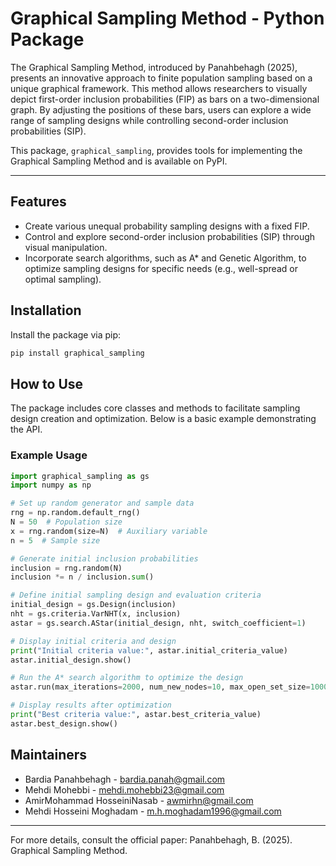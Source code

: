 
# Graphical Sampling Method - Python Package

The Graphical Sampling Method, introduced by Panahbehagh (2025), presents an innovative approach to finite population sampling based on a unique graphical framework. This method allows researchers to visually depict first-order inclusion probabilities (FIP) as bars on a two-dimensional graph. By adjusting the positions of these bars, users can explore a wide range of sampling designs while controlling second-order inclusion probabilities (SIP).

This package, `graphical_sampling`, provides tools for implementing the Graphical Sampling Method and is available on PyPI.

---

## Features
- Create various unequal probability sampling designs with a fixed FIP.
- Control and explore second-order inclusion probabilities (SIP) through visual manipulation.
- Incorporate search algorithms, such as A* and Genetic Algorithm, to optimize sampling designs for specific needs (e.g., well-spread or optimal sampling).

## Installation

Install the package via pip:
```bash
pip install graphical_sampling
```

## How to Use

The package includes core classes and methods to facilitate sampling design creation and optimization. Below is a basic example demonstrating the API.

### Example Usage

```python
import graphical_sampling as gs
import numpy as np

# Set up random generator and sample data
rng = np.random.default_rng()
N = 50  # Population size
x = rng.random(size=N)  # Auxiliary variable
n = 5  # Sample size

# Generate initial inclusion probabilities
inclusion = rng.random(N)
inclusion *= n / inclusion.sum()

# Define initial sampling design and evaluation criteria
initial_design = gs.Design(inclusion)
nht = gs.criteria.VarNHT(x, inclusion)
astar = gs.search.AStar(initial_design, nht, switch_coefficient=1)

# Display initial criteria and design
print("Initial criteria value:", astar.initial_criteria_value)
astar.initial_design.show()

# Run the A* search algorithm to optimize the design
astar.run(max_iterations=2000, num_new_nodes=10, max_open_set_size=10000, num_changes=1)

# Display results after optimization
print("Best criteria value:", astar.best_criteria_value)
astar.best_design.show()
```


## Maintainers

- Bardia Panahbehagh - [bardia.panah@gmail.com](mailto:bardia.panah@gmail.com)
- Mehdi Mohebbi - [mehdi.mohebbi23@gmail.com](mailto:mehdi.mohebbi23@gmail.com)
- AmirMohammad HosseiniNasab - [awmirhn@gmail.com](mailto:awmirhn@gmail.com)
- Mehdi Hosseini Moghadam - [m.h.moghadam1996@gmail.com](mailto:m.h.moghadam1996@gmail.com)

---

For more details, consult the official paper: Panahbehagh, B. (2025). Graphical Sampling Method.
